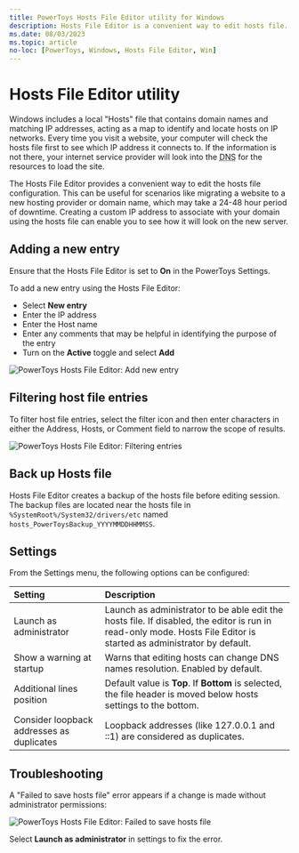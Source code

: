 ```yaml
---
title: PowerToys Hosts File Editor utility for Windows
description: Hosts File Editor is a convenient way to edit hosts file.
ms.date: 08/03/2023
ms.topic: article
no-loc: [PowerToys, Windows, Hosts File Editor, Win]
---
```


# Hosts File Editor utility

Windows includes a local "Hosts" file that contains domain names and matching IP addresses, acting as a map to identify and locate hosts on IP networks. Every time you visit a website, your computer will check the hosts file first to see which IP address it connects to. If the information is not there, your internet service provider will look into the <abbr title="Domain Name Server">DNS</abbr> for the resources to load the site.

The Hosts File Editor provides a convenient way to edit the hosts file configuration. This can be useful for scenarios like migrating a website to a new hosting provider or domain name, which may take a 24-48 hour period of downtime. Creating a custom IP address to associate with your domain using the hosts file can enable you to see how it will look on the new server.

## Adding a new entry

Ensure that the Hosts File Editor is set to **On** in the PowerToys Settings.

To add a new entry using the Hosts File Editor:

- Select **New entry**
- Enter the IP address
- Enter the Host name
- Enter any comments that may be helpful in identifying the purpose of the entry
- Turn on the **Active** toggle and select **Add**

![PowerToys Hosts File Editor: Add new entry](../images/pt-hosts-file-editor-add-new-entry.gif)

## Filtering host file entries

To filter host file entries, select the filter icon and then enter characters in either the Address, Hosts, or Comment field to narrow the scope of results.

![PowerToys Hosts File Editor: Filtering entries](../images/pt-hosts-file-editor-filter.gif)

## Back up Hosts file

Hosts File Editor creates a backup of the hosts file before editing session. The backup files are located near the hosts file in `%SystemRoot%/System32/drivers/etc` named `hosts_PowerToysBackup_YYYYMMDDHHMMSS`.

## Settings

From the Settings menu, the following options can be configured:

| Setting | Description |
| :--- | :--- |
| Launch as administrator | Launch as administrator to be able edit the hosts file. If disabled, the editor is run in read-only mode. Hosts File Editor is started as administrator by default. |
| Show a warning at startup | Warns that editing hosts can change DNS names resolution. Enabled by default. |
| Additional lines position | Default value is **Top**. If **Bottom** is selected, the file header is moved below hosts settings to the bottom. |
| Consider loopback addresses as duplicates | Loopback addresses (like 127.0.0.1 and ::1) are considered as duplicates. |

## Troubleshooting

A "Failed to save hosts file" error appears if a change is made without administrator permissions:

![PowerToys Hosts File Editor: Failed to save hosts file](../images/pt-hosts-file-editor-failed-to-save-hosts-file-error.png)

Select **Launch as administrator** in settings to fix the error.
